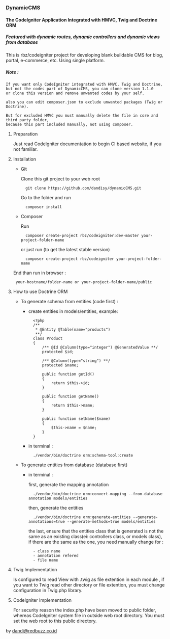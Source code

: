 ### DynamicCMS
#### The CodeIgniter Application Integrated with HMVC, Twig and Doctrine ORM
##### Featured with dynamic routes, dynamic controllers and dynamic views from database

This is rbz/codeigniter project for developing blank buildable CMS for blog, portal, e-commerce, etc.
Using single platform.

##### Note :
    If you want only CodeIgniter integrated with HMVC, Twig and Doctrine,
    but not the codes part of DynamicCMS, you can clone version 1.1.0
    or clone this version and remove unwanted codes by your self.

    also you can edit composer.json to exclude unwanted packages (Twig or Doctrine).

    But for excluded HMVC you must manually delete the file in core and third_party folder,
    because this part included manually, not using composer.

1. Preparation

    Just read CodeIgniter documentation to begin CI based website, if you not familiar.

2. Installation
    * Git

        Clone this git project to your web root

            git clone https://github.com/dandisy/dynamicCMS.git

        Go to the folder and run

            composer install

    * Composer

        Run

            composer create-project rbz/codeigniter:dev-master your-project-folder-name

        or just run (to get the latest stable version)

            composer create-project rbz/codeigniter your-project-folder-name

    End than run in browser :

        your-hostname/folder-name or your-project-folder-name/public

3. How to use Doctrine ORM
    * To generate schema from entities (code first) :        
        - create entities in models/entities, example:
        
                <?php
                /**
                 * @Entity @Table(name="products")
                 **/
                class Product
                {
                    /** @Id @Column(type="integer") @GeneratedValue **/
                    protected $id;
                    
                    /** @Column(type="string") **/
                    protected $name;
                
                    public function getId()
                    {
                        return $this->id;
                    }
                
                    public function getName()
                    {
                        return $this->name;
                    }
                
                    public function setName($name)
                    {
                        $this->name = $name;
                    }
                }
        
        - in terminal :

                ./vendor/bin/doctrine orm:schema-tool:create
        
    * To generate entities from database (database first)
        - in terminal :

            first, generate the mapping annotation
            
                ./vendor/bin/doctrine orm:convert-mapping --from-database annotation models/entities
            
            then, generate the entities
            
                ./vendor/bin/doctrine orm:generate-entities --generate-annotations=true --generate-methods=true models/entities
            
            the last, ensure that the entities class that is generated is not the same as an existing class(ei: controllers class, or models class),
            if there are the same as the one, you need manually change for :

                - class name
                - annotation refered
                - file name        

4. Twig Implementation

    Is configured to read View with .twig as file extention in each module ,
    if you want to Twig read other directory or file extention, you must change configuration in Twig.php library.

5. CodeIgniter Implementation

    For security reason the index.php have been moved to public folder, whereas CodeIgniter system file in outside web root directory.
    You must set the web root to this public directory.

        
by dandi@redbuzz.co.id